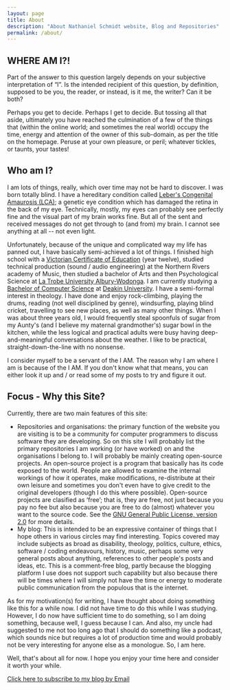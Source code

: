 ```yaml
---
layout: page
title: About
description: "About Nathaniel Schmidt website, Blog and Repositories"
permalink: /about/
---
```


## WHERE AM I?!
Part of the answer to this question largely depends on your subjective interpretation of &ldquo;I&rdquo;.  Is the intended recipient of this question, by 	definition, supposed to be you, the reader, or instead, is it me, the writer? Can it be both?

Perhaps you get to decide.  Perhaps I get to decide.  But tossing all that aside, ultimately you have reached the culmination of a few of the things that (within the online world; and sometimes the real world) occupy the time, energy and attention of the owner of this sub-domain, as per the title on the homepage.  Peruse at your own pleasure, or peril; whatever tickles, or taunts, your tastes!

## Who am I?
I am lots of things, really, which over time may not be hard to discover.  I was born totally blind.  I have a hereditary condition called [Leber's Congenital Amaurosis (LCA)](https://ghr.nlm.nih.gov/condition/leber-congenital-amaurosis); a genetic eye condition which has damaged the retina in the back of my eye.  Technically, mostly, my eyes can probably see perfectly fine and the visual part of my brain works fine.  But all of the sent and received messages do not get through to (and from) my brain.  I cannot see anything at all -- not even light.

Unfortunately, because of the unique and complicated way my life has panned out, I have basically semi-achieved a lot of things.  I finished high school with a [Victorian Certificate of Education](https://www.vcaa.vic.edu.au/assessment/results/Pages/vce-certificate.aspx) (year twelve), studied technical production (sound / audio engineering) at the Northern Rivers academy of Music, then studied a bachelor of Arts and then Psychological Science at [La Trobe University Albury-Wodonga](https://www.latrobe.edu.au/aw/).  I am currently studying a [Bachelor of Computer Science](https://apps.deakin.edu.au/current-students-courses/course.php?course=S306&version=1&keywords=&study_level=&area=) at [Deakin University](https://www.deakin.edu.au/).  I have a semi-formal interest in theology.  I have done and enjoy rock-climbing, playing the drums, reading (not well disciplined by genre), windsurfing, playing blind cricket, travelling to see new places, as well as many other things.  When I was about three years old, I would frequently steal spoonfuls of sugar from my Aunty's (and I believe my maternal grandmother's) sugar bowl in the kitchen, while the less logical and practical adults were busy having deep-and-meaningful conversations about the weather.  I like to be practical, straight-down-the-line with no nonsense.

I consider myself to be a servant of the I AM.  The reason why I am where I am is because of the I AM.
  If you don't know what that means, you can either look it up and / or read some of my posts to try and figure it out.

## Focus - Why this Site?
Currently, there are two main features of this site:

* Repositories and organisations: the primary function of the website you are visiting is to be a community for computer programmers to discuss software they are developing.  So on this site I will probably list the primary repositories I am working (or have worked) on and the organisations I belong to.  I will probably be mainly creating open-source projects.  An open-source project is a program that basically has its code exposed to the world.  People are allowed to examine the internal workings of how it operates, make modifications, re-distribute at their own leisure and sometimes you don't even have to give credit to the original developers (though I do this where possible).  Open-source projects are clasified as &lsquo;free&rsquo;; that is, they are free, not just because you pay no fee but also because you are free to do (almost) whatever you want to the source code.  See the [GNU General Public License, version 2.0](https://www.gnu.org/licenses/old-licenses/gpl-2.0.en.html) for more details.
* My blog: This is intended to be an expressive container of things that I hope others in various circles may find interesting.  Topics covered may include subjects as broad as disability, theology, politics, culture, ethics, software / coding endeavours, history, music, perhaps some very general posts about anything, references to other people's posts and ideas, etc.  This is a comment-free blog, partly because the blogging platform I use does not support such capability but also because there will be times where I will simply not have the time or energy to moderate public communication from the populous that is the internet.

As for my motivation(s) for writing, I have thought about doing something like this for a while now.  I did not have time to do this while I was studying.  However, I do now have sufficient time to do something, so I am doing something, because well, I guess because I can.  And also, my uncle had suggested to me not too long ago that I should do something like a podcast, which sounds nice but requires a lot of production time and would probably not be very interesting for anyone else as a monologue.  So, I am here.

Well, that's about all for now.  I hope you enjoy your time here and consider it worth your while.

<a href="https://feedburner.google.com/fb/a/mailverify?uri=nschmidt&amp;loc=en_US">Click here to subscribe to my blog by Email</a>